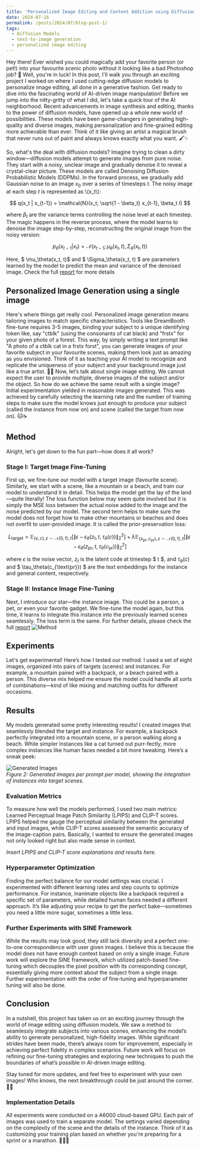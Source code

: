 ```yaml
---
title: 'Personalized Image Editing and Content Addition using Diffusion Models'
date: 2024-07-16
permalink: /posts/2024/07/blog-post-1/
tags:
  - Diffusion Models
  - text-to-image generation
  - personalized image editing
---
```


Hey there! Ever wished you could magically add your favorite person (or pet!) into your favourite scenic photo without it looking like a bad Photoshop job? 🌟 Well, you're in luck! In this post, I'll walk you through an exciting project I worked on where I used cutting-edge diffusion models to personalize image editing, all done in a generative fashion. Get ready to dive into the fascinating world of AI-driven image manipulation!
Before we jump into the nitty-gritty of what I did, let's take a quick tour of the AI neighborhood. Recent advancements in image synthesis and editing, thanks to the power of diffusion models, have opened up a whole new world of possibilities. These models have been game-changers in generating high-quality and diverse images, making personalization and fine-grained editing more achievable than ever. Think of it like giving an artist a magical brush that never runs out of paint and always knows exactly what you want. 🖌️✨

So, what's the deal with diffusion models? Imagine trying to clean a dirty window—diffusion models attempt to generate images from pure noise. They start with a noisy, unclear image and gradually denoise it to reveal a crystal-clear picture. These models are called Denoising Diffusion Probabilistic Models (DDPMs). In the forward process, we gradually add Gaussian noise to an image $x_0$ over a series of timesteps $t$. The noisy image at each step $t$ is represented as \\(x_t\\):

$$ q(x_t | x_{t-1}) = \mathcal{N}(x_t; \sqrt{1 - \beta_t} x_{t-1}, \beta_t I) $$

where $\beta_{t}$ are the variance terms controlling the noise level at each timestep.
The magic happens in the reverse process, where the model learns to denoise the image step-by-step, reconstructing the original image from the noisy version:

$$p_\theta(x_{t-1} | x_t) = \mathcal{N}(x_{t-1}; \mu_\theta(x_t, t), \Sigma_\theta(x_t, t))$$

Here, $ \mu_\theta(x_t, t)$ and $ \Sigma_\theta(x_t, t) $ are parameters learned by the model to predict the mean and variance of the denoised image. Check the full [report](https://github.com/shubhampatel77/shubhampatel77.github.io/blob/master/files/CS_6384_Project_Final_Report.pdf) for more details

## Personalized Image Generation using a single image
 
Here's where things get really cool. Personalized image generation means tailoring images to match specific characteristics. Tools like DreamBooth fine-tune requires 3-5 images, binding your subject to a unique identifying token like, say "ctblk" (using the consonants of cat black) and "frstx" for your given photo of a forest. This way, by simply writing a text prompt like "A photo of a ctblk cat in a frstx forst", you can generate images of your favorite subject in your favourite scenes, making them look just as amazing as you envisioned. Think of it as teaching your AI model to recognize and replicate the uniqueness of your subject and your background image just like a true artist. 🎨📸
Now, let’s talk about single image editing. We cannot expect the user to provide multiple, diverse images of the subject and/or the object. So how do we achieve the same result with a single image? Initial experimentation yielded in reasonable images generated. This was achieved by carefully selecting the learning rate and the number of training steps to make sure the model knows just enough to produce your subject (called the instance from now on) and scene (called the target from now on). 🐱☕️

## Method

Alright, let's get down to the fun part—how does it all work?

### Stage I: Target Image Fine-Tuning

First up, we fine-tune our model with a target image (favourite scene). Similarly, we start with a scene, like a mountain or a beach, and train our model to understand it in detail. This helps the model get the lay of the land—quite literally! The loss function below may seem quite involved but it is simply the MSE loss between the actual noise added to the image and the noise predicted by our model. The second term helps to make sure the model does not forget how to make other mountains or beaches and does not overfit to user-provided image. It is called the prior-preservation loss:

$$ L_{\text{target}} = \mathbb{E}_{(x,c),\epsilon \sim \mathcal{N}(0,1),t} \left[ \| \epsilon - \epsilon_\theta(z_t, t, \tau_\theta(c)) \|_2^2 \right] + \lambda \mathbb{E}_{(x_{\text{pr}}, c_{\text{pr}}),\epsilon \sim \mathcal{N}(0,1),t} \left[ \| \epsilon - \epsilon_\theta(z_{\text{pr}}, t, \tau_\theta(c_{\text{pr}})) \|_2^2 \right] $$

where $\epsilon$ is the noise vector, $z_t$ is the latent code at timestep $ t $, and $\tau_\theta(c)$ and $ \tau_\theta(c_{\text{pr}}) $ are the text embeddings for the instance and general content, respectively.


### Stage II: Instance Image Fine-Tuning

Next, I introduce our star—the instance image. This could be a person, a pet, or even your favorite gadget. We fine-tune the model again, but this time, it learns to integrate this instance into the previously learned scenes seamlessly. The loss term is the same. For further details, please check the full [report](/files/CS_6384_Project_Final_Report.pdf) 
![Method](/images/method.png)  

## Experiments

Let's get experimental! Here’s how I tested our method. I used a set of eight images, organized into pairs of targets (scenes) and instances. For example, a mountain paired with a backpack, or a beach paired with a person. This diverse mix helped me ensure the model could handle all sorts of combinations—kind of like mixing and matching outfits for different occasions.

## Results

My models generated some pretty interesting results! I created images that seamlessly blended the target and instance. For example, a backpack perfectly integrated into a mountain scene, or a person walking along a beach. While simpler instances like a cat turned out purr-fectly, more complex instances like human faces needed a bit more tweaking. Here’s a sneak peek:

![Generated Images](/images/results.png)  
*Figure 2: Generated images per prompt per model, showing the integration of instances into target scenes.*

### Evaluation Metrics

To measure how well the models performed, I used two main metrics: Learned Perceptual Image Patch Similarity (LPIPS) and CLIP-T scores. LPIPS helped me gauge the perceptual similarity between the generated and input images, while CLIP-T scores assessed the semantic accuracy of the image-caption pairs. Basically, I wanted to ensure the generated images not only looked right but also made sense in context.

*Insert LPIPS and CLIP-T score explanations and results here.*

### Hyperparameter Optimization

Finding the perfect balance for our model settings was crucial. I experimented with different learning rates and step counts to optimize performance. For instance, inanimate objects like a backpack required a specific set of parameters, while detailed human faces needed a different approach. It’s like adjusting your recipe to get the perfect bake—sometimes you need a little more sugar, sometimes a little less.

### Further Experiments with SINE Framework

While the results may look good, they still lack diversity and a perfect one-to-one correspondence with user given images. I believe this is because the model does not have enough context based on only a single image. Future work will explore the SINE framework, which utilized patch-based fine-tuning which decouples the pixel position with its corresponding concept, essentially giving more context about the subject from a single image. Further experimentation with the order of fine-tuning and hyperparameter tuning will also be done.

## Conclusion

In a nutshell, this project has taken us on an exciting journey through the world of image editing using diffusion models. We saw a method to seamlessly integrate subjects into various scenes, enhancing the model’s ability to generate personalized, high-fidelity images. While significant strides have been made, there’s always room for improvement, especially in achieving perfect fidelity in complex scenarios. Future work will focus on refining our fine-tuning strategies and exploring new techniques to push the boundaries of what’s possible in AI-driven image editing.

Stay tuned for more updates, and feel free to experiment with your own images! Who knows, the next breakthrough could be just around the corner. 🚀✨


### Implementation Details

All experiments were conducted on a A6000 cloud-based GPU. Each pair of images was used to train a separate model. The settings varied depending on the complexity of the scene and the details of the instance. Think of it as customizing your training plan based on whether you're preparing for a sprint or a marathon. 🏃‍♂️💨
